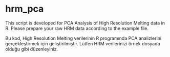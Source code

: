 # hrm_pca

This script is developed for PCA Analysis of High Resolution Melting data in R.
Please prepare your raw HRM data according to the example file.

Bu kod, High Resolution Melting verilerinin R programında PCA analizlerini gerçekleştirmek için geliştirilmiştir. Lütfen HRM verilerinizi örnek dosyada olduğu gibi düzenleyiniz.
